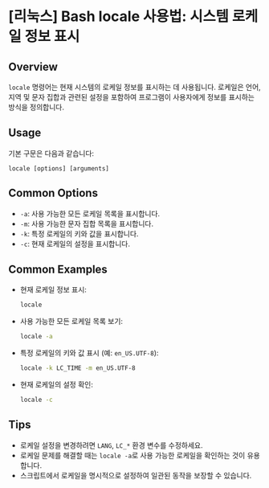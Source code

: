 # [리눅스] Bash locale 사용법: 시스템 로케일 정보 표시

## Overview
`locale` 명령어는 현재 시스템의 로케일 정보를 표시하는 데 사용됩니다. 로케일은 언어, 지역 및 문자 집합과 관련된 설정을 포함하여 프로그램이 사용자에게 정보를 표시하는 방식을 정의합니다.

## Usage
기본 구문은 다음과 같습니다:
```
locale [options] [arguments]
```

## Common Options
- `-a`: 사용 가능한 모든 로케일 목록을 표시합니다.
- `-m`: 사용 가능한 문자 집합 목록을 표시합니다.
- `-k`: 특정 로케일의 키와 값을 표시합니다.
- `-c`: 현재 로케일의 설정을 표시합니다.

## Common Examples
- 현재 로케일 정보 표시:
  ```bash
  locale
  ```

- 사용 가능한 모든 로케일 목록 보기:
  ```bash
  locale -a
  ```

- 특정 로케일의 키와 값 표시 (예: `en_US.UTF-8`):
  ```bash
  locale -k LC_TIME -m en_US.UTF-8
  ```

- 현재 로케일의 설정 확인:
  ```bash
  locale -c
  ```

## Tips
- 로케일 설정을 변경하려면 `LANG`, `LC_*` 환경 변수를 수정하세요.
- 로케일 문제를 해결할 때는 `locale -a`로 사용 가능한 로케일을 확인하는 것이 유용합니다.
- 스크립트에서 로케일을 명시적으로 설정하여 일관된 동작을 보장할 수 있습니다.